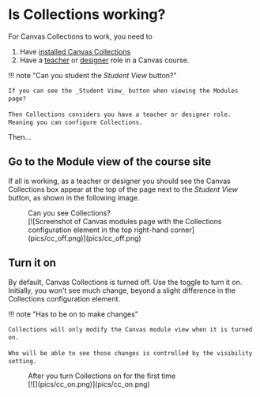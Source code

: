 # Is Collections working? 

For Canvas Collections to work, you need to 

1. Have [installed Canvas Collections](how-to-install.md)
2. Have a [teacher](https://community.canvaslms.com/t5/Canvas-Basics-Guide/What-is-the-Teacher-role/ta-p/86) or [designer](https://community.canvaslms.com/t5/Canvas-Basics-Guide/What-is-the-Designer-role/ta-p/14) role in a Canvas course.

!!! note "Can you student the _Student View_ button?"

	If you can see the _Student View_ button when viewing the Modules page?
	
	Then Collections considers you have a teacher or designer role. Meaning you can configure Collections.

Then...

## Go to the Module view of the course site

If all is working, as a teacher or designer you should see the Canvas Collections box appear at the top of the page next to the _Student View_ button, as shown in the following image.

<figure markdown>
<figcaption>Can you see Collections?</figcaption>
[![Screenshot of Canvas modules page with the Collections configuration element in the top right-hand corner](pics/cc_off.png)](pics/cc_off.png)  
</figure>

## Turn it on

By default, Canvas Collections is turned off. Use the toggle to turn it on. Initially, you won't see much change, beyond a slight difference in the Collections configuration element.

!!! note "Has to be on to make changes"

	Collections will only modify the Canvas module view when it is turned on.

	Who will be able to see those changes is controlled by the visibility setting.

<figure markdown>
<figcaption>After you turn Collections on for the first time</figcaption>
[![](pics/cc_on.png)](pics/cc_on.png)  
</figure>


